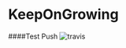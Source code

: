 # KeepOnGrowing
####Test Push
![travis](https://api.travis-ci.org/xu-duqing/KeepOnGrowing.svg?branch=master)
